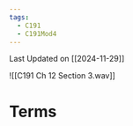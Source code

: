 ```yaml
---
tags:
  - C191
  - C191Mod4
---
```

Last Updated on [[2024-11-29]]

![[C191 Ch 12 Section 3.wav]]


# Terms
